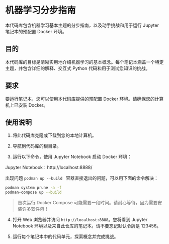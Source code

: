 # 机器学习分步指南

本代码库包含机器学习基本主题的分步指南，以及动手挑战和用于运行 Jupyter 笔记本的预配置 Docker 环境。

## 目的

本代码库的目标是清晰实用地介绍机器学习的基本概念。每个笔记本涵盖一个特定主题，并包含详细的解释、交互式 Python 代码和用于测试您知识的挑战。

## 要求

要运行笔记本，您可以使用本代码库提供的预配置 Docker 环境。请确保您的计算机上已安装 Docker。

## 使用说明

1. 将此代码库克隆或下载到您的本地计算机。

2. 导航到代码库的根目录。

3. 运行以下命令，使用 Jupyter Notebook 启动 Docker 环境：

Jupyter Notebook：http://localhost:8888/

出现问题 `podman up --build ` 容器直接退出的问题，可以用下面的命令解决：

```bash
podman system prune -a -f
podman-compose up --build
```

> 首次运行 Docker Compose 可能需要一段时间。请耐心等待，因为需要安装许多软件包！

4. 打开 Web 浏览器并访问 `http://localhost:8888`。您将看到 Jupyter Notebook 环境以及来自此仓库的笔记本。请不要忘记默认令牌是 123456。

5. 运行每个笔记本中的代码单元，探索概念并完成挑战。
